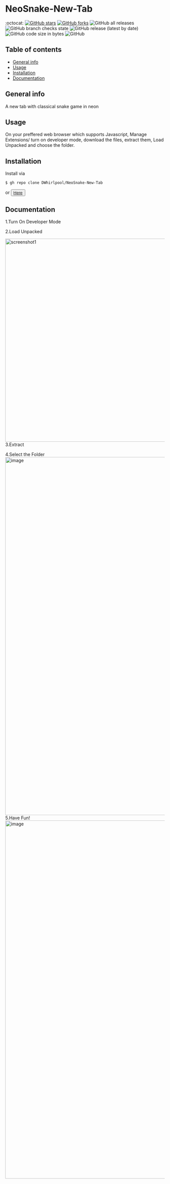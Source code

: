 # NeoSnake-New-Tab 
:octocat:
[![GitHub stars](https://img.shields.io/github/stars/DWhirlpool/NeoSnake-New-Tab)](https://github.com/DWhirlpool/NeoSnake-New-Tab/stargazers) [![GitHub forks](https://img.shields.io/github/forks/DWhirlpool/NeoSnake-New-Tab)](https://github.com/DWhirlpool/NeoSnake-New-Tab/network) ![GitHub all releases](https://img.shields.io/github/downloads/DWhirlpool/NeoSnake-New-Tab/total) ![GitHub branch checks state](https://img.shields.io/github/checks-status/DWhirlpool/NeoSnake-New-Tab/main) ![GitHub release (latest by date)](https://img.shields.io/github/v/release/DWhirlpool/NeoSnake-New-Tab) ![GitHub code size in bytes](https://img.shields.io/github/languages/code-size/DWhirlpool/NeoSnake-New-Tab) ![GitHub](https://img.shields.io/github/license/DWhirlpool/NeoSnake-New-Tab)
## Table of contents
* [General info](#general-info)
* [Usage](#Usage)
* [Installation](#Installation)
* [Documentation](#Documentation)
## General info
A new tab with classical snake game in neon
## Usage
On your preffered web browser which supports Javascript, Manage Extensions/ turn on developer mode, download the files, extract them, Load Unpacked and choose the folder.
## Installation
Install via
```
$ gh repo clone DWhirlpool/NeoSnake-New-Tab
```
or
<button>
  <a href="/NeoSnake-v2.5.0.zip" download="NeoSnake-v2.5.0">Here</a>
</button>
## Documentation
1.Turn On Developer Mode

2.Load Unpacked

<img width="640" alt="screenshot1" src="https://user-images.githubusercontent.com/95860724/158799746-949772d7-676b-4073-9abb-fc70925ea65c.png">
3.Extract

4.Select the Folder 
<img width="1128" alt="image" src="https://user-images.githubusercontent.com/95860724/158808822-be70cf33-2333-481b-b968-589490c1af74.png">
5.Have Fun! 
<img width="1128" alt="image" src="https://user-images.githubusercontent.com/95860724/158809133-a7ba9d69-a522-4ca7-9c8a-c61896845a5f.png">
